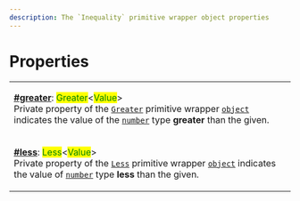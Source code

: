 ```yaml
---
description: The `Inequality` primitive wrapper object properties
---
```


# Properties

|                                                                                                                                                                                                                                                                                                                                                                                                                                                                                                                                                                                                   |
| ------------------------------------------------------------------------------------------------------------------------------------------------------------------------------------------------------------------------------------------------------------------------------------------------------------------------------------------------------------------------------------------------------------------------------------------------------------------------------------------------------------------------------------------------------------------------------------------------- |
| <p><strong></strong><a href="greater.md"><strong>#greater</strong></a>: <mark style="color:green;">Greater</mark>&#x3C;<mark style="color:green;">Value</mark>><br>Private property of the <a href="broken-reference"><code>Greater</code></a> primitive wrapper <a href="https://developer.mozilla.org/en-US/docs/Web/JavaScript/Reference/Global_Objects/Object"><code>object</code></a> indicates the value of the <a href="https://developer.mozilla.org/en-US/docs/Web/JavaScript/Reference/Global_Objects/Number"><code>number</code></a> type <strong>greater</strong> than the given.</p> |
| <p><strong></strong><a href="less.md"><strong>#less</strong></a>: <mark style="color:green;">Less</mark>&#x3C;<mark style="color:green;">Value</mark>><br>Private property of the <a href="broken-reference"><code>Less</code></a> primitive wrapper <a href="https://developer.mozilla.org/en-US/docs/Web/JavaScript/Reference/Global_Objects/Object"><code>object</code></a> indicates the value of <a href="https://developer.mozilla.org/en-US/docs/Web/JavaScript/Reference/Global_Objects/Number"><code>number</code></a> type <strong>less</strong> than the given.</p>                    |
